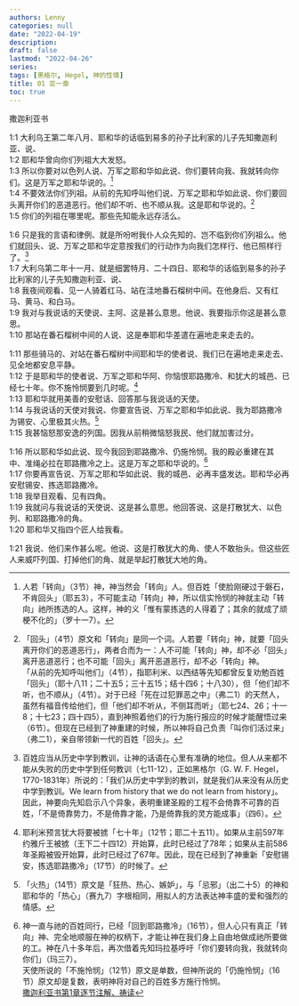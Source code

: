 ```yaml
---
authors: Lenny
categories: null
date: "2022-04-19"
description: 
draft: false
lastmod: "2022-04-26"
series:
tags: [黑格尔, Hegel, 神的性情]
title: 01 亚一章
toc: true
---
```

撒迦利亚书
<!--more-->

1:1 大利乌王第二年八月、耶和华的话临到易多的孙子比利家的儿子先知撒迦利亚、说、  
1:2 耶和华曾向你们列祖大大发怒。    
1:3 所以你要对以色列人说、万军之耶和华如此说、你们要转向我、我就转向你们。这是万军之耶和华说的。[^1]    
1:4 不要效法你们列祖。从前的先知呼叫他们说、万军之耶和华如此说、你们要回头离开你们的恶道恶行。他们却不听、也不顺从我。这是耶和华说的。[^2]    
1:5 你们的列祖在哪里呢。那些先知能永远存活么。    

1:6 只是我的言语和律例、就是所吩咐我仆人众先知的、岂不临到你们列祖么。他们就回头、说、万军之耶和华定意按我们的行动作为向我们怎样行、他已照样行了。[^3]    
1:7 大利乌第二年十一月、就是细罢特月、二十四日、耶和华的话临到易多的孙子比利家的儿子先知撒迦利亚、说、  
1:8 我夜间观看、见一人骑着红马、站在洼地番石榴树中间。在他身后、又有红马、黄马、和白马。    
1:9 我对与我说话的天使说、主阿、这是甚么意思。他说、我要指示你这是甚么意思。    
1:10 那站在番石榴树中间的人说、这是奉耶和华差遣在遍地走来走去的。    

1:11 那些骑马的、对站在番石榴树中间耶和华的使者说、我们已在遍地走来走去、见全地都安息平静。    
1:12 于是耶和华的使者说、万军之耶和华阿、你恼恨耶路撒冷、和犹大的城邑、已经七十年。你不施怜悯要到几时呢。[^4]    
1:13 耶和华就用美善的安慰话、回答那与我说话的天使。    
1:14 与我说话的天使对我说、你要宣告说、万军之耶和华如此说、我为耶路撒冷为锡安、心里极其火热。[^5]    
1:15 我甚恼怒那安逸的列国。因我从前稍微恼怒我民、他们就加害过分。    

1:16 所以耶和华如此说、现今我回到耶路撒冷、仍施怜悯。我的殿必重建在其中、准绳必拉在耶路撒冷之上。这是万军之耶和华说的。[^6]    
1:17 你要再宣告说、万军之耶和华如此说、我的城邑、必再丰盛发达。耶和华必再安慰锡安、拣选耶路撒冷。    
1:18 我举目观看、见有四角。    
1:19 我就问与我说话的天使说、这是甚么意思。他回答说、这是打散犹大、以色列、和耶路撒冷的角。    
1:20 耶和华又指四个匠人给我看。    

1:21 我说、他们来作甚么呢。他说、这是打散犹大的角、使人不敢抬头。但这些匠人来威吓列国、打掉他们的角、就是举起打散犹大地的角。  


[^1]: 人若「转向」（3节）神，神当然会「转向」人。但百姓「使脸刚硬过于磐石，不肯回头」（耶五3），不可能主动「转向」神，所以信实怜悯的神就主动「转向」祂所拣选的人。这样，神的义「惟有蒙拣选的人得着了；其余的就成了顽梗不化的」（罗十一7）。  
[^2]: 「回头」（4节）原文和「转向」是同一个词。人若要「转向」神，就要「回头离开你们的恶道恶行」，两者合而为一：人不可能「转向」神，却不必「回头」离开恶道恶行；也不可能「回头」离开恶道恶行，却不必「转向」神。  
「从前的先知呼叫他们」（4节），指耶利米、以西结等先知都曾反复劝勉百姓「回头」（耶十八11；二十五5；三十五15；结十四6；十八30），但「他们却不听，也不顺从」（4节）。对于已经「死在过犯罪恶之中」（弗二1）的天然人，虽然有福音传给他们，但「他们却不听从，不侧耳而听」（耶七24、26；十一8；十七23；四十四5），直到神照着他们的行为施行报应的时候才能醒悟过来（6节）。但现在已经到了神重建的时候，所以神将自己负责「叫你们活过来」（弗二1），亲自带领新一代的百姓「回头」。
[^3]: 百姓应当从历史中学到教训，让神的话语在心里有准确的地位。但人从来都不能从失败的历史中学到任何教训（七11-12），正如黑格尔（G. W. F. Hegel，1770-1831年）所说的：「我们从历史中学到的教训，就是我们从来没有从历史中学到教训。We learn from history that we do not learn from history」。因此，神要向先知启示八个异象，表明重建圣殿的工程不会倚靠不可靠的百姓，「不是倚靠势力，不是倚靠才能，乃是倚靠我的灵方能成事」（四6）。
[^4]: 耶利米预言犹大将要被掳「七十年」（12节；耶二十五11）。如果从主前597年约雅斤王被掳（王下二十四12）开始算，此时已经过了78年；如果从主前586年圣殿被毁开始算，此时已经过了67年。因此，现在已经到了神重新「安慰锡安，拣选耶路撒冷」（17节）的时候了。
[^5]: 「火热」（14节）原文是「狂热、热心、嫉妒」，与「忌邪」（出二十5）的神和耶和华的「热心」（赛九7）字根相同，用拟人的方法表达神丰盛的爱和强烈的情感。
[^6]: 神一直与祂的百姓同行，已经「回到耶路撒冷」（16节），但人心只有真正「转向」神、完全地顺服在神的权柄下，才能让神在我们身上自由地做成祂所要做的工。神在八十多年后，再次借着先知玛拉基呼吁「你们要转向我，我就转向你们」（玛三7）。    
天使所说的「不施怜悯」（12节）原文是单数，但神所说的「仍施怜悯」（16节）原文却是复数，表明神将对自己的百姓多方施行怜悯。  
[撒迦利亚书第1章逐节注解、祷读](https://cmcbiblereading.com/2016/10/24/%e6%92%92%e8%bf%a6%e5%88%a9%e4%ba%9a%e4%b9%a6%e7%ac%ac1%e7%ab%a0%e9%80%90%e8%8a%82%e6%b3%a8%e8%a7%a3%e3%80%81%e7%a5%b7%e8%af%bb/)
